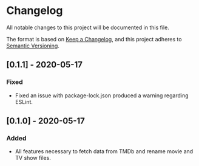 # Changelog

All notable changes to this project will be documented in this file.

The format is based on [Keep a Changelog](https://keepachangelog.com/en/1.0.0/),
and this project adheres to [Semantic Versioning](https://semver.org/spec/v2.0.0.html).

## [0.1.1] - 2020-05-17

### Fixed

- Fixed an issue with package-lock.json produced a warning regarding ESLint.

## [0.1.0] - 2020-05-17

### Added

- All features necessary to fetch data from TMDb and rename movie and TV show
  files.
